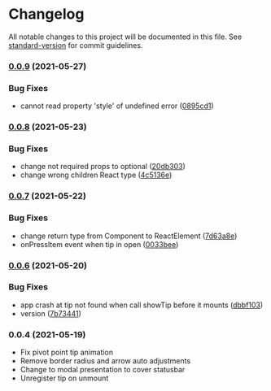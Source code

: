 # Changelog

All notable changes to this project will be documented in this file. See [standard-version](https://github.com/conventional-changelog/standard-version) for commit guidelines.

### [0.0.9](https://github.com/MaiconGilton/react-native-tip/compare/v0.0.8...v0.0.9) (2021-05-27)


### Bug Fixes

* cannot read property 'style' of undefined error ([0895cd1](https://github.com/MaiconGilton/react-native-tip/commit/0895cd165f9210fcb1b26f6a0ca0faacd2545423))

### [0.0.8](https://github.com/MaiconGilton/react-native-tip/compare/v0.0.7...v0.0.8) (2021-05-23)


### Bug Fixes

* change not required props to optional ([20db303](https://github.com/MaiconGilton/react-native-tip/commit/20db30328abc042c621e1f27f1c14468041111a3))
* change wrong children React type ([4c5136e](https://github.com/MaiconGilton/react-native-tip/commit/4c5136e624c5f6191a93a41663df392f21d09c30))

### [0.0.7](https://github.com/MaiconGilton/react-native-tip/compare/v0.0.6...v0.0.7) (2021-05-22)


### Bug Fixes

* change return type from Component to ReactElement ([7d63a8e](https://github.com/MaiconGilton/react-native-tip/commit/7d63a8e0e40e652510c1c2dadd429105608c7be2))
* onPressItem event when tip in open ([0033bee](https://github.com/MaiconGilton/react-native-tip/commit/0033beefab43f404ed85cb0d8efc5935522455b2))

### [0.0.6](https://github.com/MaiconGilton/react-native-tip/compare/v0.0.5...v0.0.6) (2021-05-20)


### Bug Fixes

* app crash at tip not found when call showTip before it mounts ([dbbf103](https://github.com/MaiconGilton/react-native-tip/commit/dbbf1034bafb39986b03e9c2f200784ba48f0d32))
* version ([7b73441](https://github.com/MaiconGilton/react-native-tip/commit/7b73441ddcd0465eaf4cabc0f6adcc70f5daac7b))

### 0.0.4 (2021-05-19)

- Fix pivot point tip animation
- Remove border radius and arrow auto adjustments
- Change to modal presentation to cover statusbar
- Unregister tip on unmount
